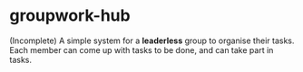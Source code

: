 # groupwork-hub
(Incomplete) A simple system for a **leaderless** group to organise their tasks.
Each member can come up with tasks to be done, and can take part in tasks.
